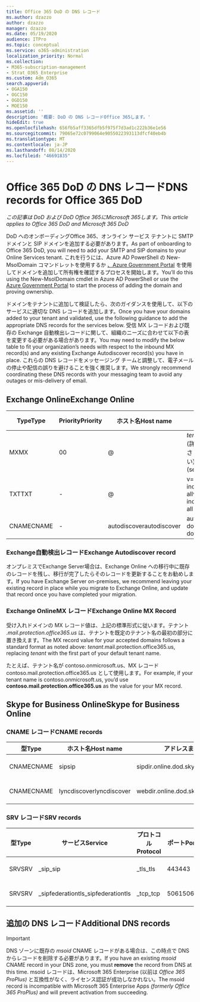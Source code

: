 ```yaml
---
title: Office 365 DoD の DNS レコード
ms.author: dzazzo
author: dzazzo
manager: dzazzo
ms.date: 05/19/2020
audience: ITPro
ms.topic: conceptual
ms.service: o365-administration
localization_priority: Normal
ms.collection:
- M365-subscription-management
- Strat_O365_Enterprise
ms.custom: Adm_O365
search.appverid:
- OGA150
- OGC150
- OGD150
- MOE150
ms.assetid: ''
description: '概要: DoD の DNS レコードOffice 365します。'
hideEdit: true
ms.openlocfilehash: 656fb5aff3365dfb5f975f7d3ad1c222b36e1e56
ms.sourcegitcommit: 79065e72c0799064e9055022393113dfcf40eb4b
ms.translationtype: MT
ms.contentlocale: ja-JP
ms.lasthandoff: 08/14/2020
ms.locfileid: "46691835"
---
```

# <a name="dns-records-for-office-365-dod"></a><span data-ttu-id="9eef1-103">Office 365 DoD の DNS レコード</span><span class="sxs-lookup"><span data-stu-id="9eef1-103">DNS records for Office 365 DoD</span></span>

<span data-ttu-id="9eef1-104">*この記事は DoD および DoD Office 365にMicrosoft 365します。*</span><span class="sxs-lookup"><span data-stu-id="9eef1-104">*This article applies to Office 365 DoD and Microsoft 365 DoD*</span></span>

<span data-ttu-id="9eef1-105">DoD へのオンボーディングOffice 365、オンライン サービス テナントに SMTP ドメインと SIP ドメインを追加する必要があります。</span><span class="sxs-lookup"><span data-stu-id="9eef1-105">As part of onboarding to Office 365 DoD, you will need to add your SMTP and SIP domains to your Online Services tenant.</span></span>  <span data-ttu-id="9eef1-106">これを行うには、Azure AD PowerShell の New-MsolDomain コマンドレットを使用するか [、Azure Government Portal](https://portal.azure.us) を使用してドメインを追加して所有権を確認するプロセスを開始します。</span><span class="sxs-lookup"><span data-stu-id="9eef1-106">You’ll do this using the New-MsolDomain cmdlet in Azure AD PowerShell or use the [Azure Government Portal](https://portal.azure.us) to start the process of adding the domain and proving ownership.</span></span>

<span data-ttu-id="9eef1-107">ドメインをテナントに追加して検証したら、次のガイダンスを使用して、以下のサービスに適切な DNS レコードを追加します。</span><span class="sxs-lookup"><span data-stu-id="9eef1-107">Once you have your domains added to your tenant and validated, use the following guidance to add the appropriate DNS records for the services below.</span></span>  <span data-ttu-id="9eef1-108">受信 MX レコードおよび既存の Exchange 自動検出レコードに関して、組織のニーズに合わせて以下の表を変更する必要がある場合があります。</span><span class="sxs-lookup"><span data-stu-id="9eef1-108">You may need to modify the below table to fit your organization’s needs with respect to the inbound MX record(s) and any existing Exchange Autodiscover record(s) you have in place.</span></span>  <span data-ttu-id="9eef1-109">これらの DNS レコードをメッセージング チームと調整して、電子メールの停止や配信の誤りを避けることを強く推奨します。</span><span class="sxs-lookup"><span data-stu-id="9eef1-109">We strongly recommend coordinating these DNS records with your messaging team to avoid any outages or mis-delivery of email.</span></span>

## <a name="exchange-online"></a><span data-ttu-id="9eef1-110">Exchange Online</span><span class="sxs-lookup"><span data-stu-id="9eef1-110">Exchange Online</span></span>

| <span data-ttu-id="9eef1-111">Type</span><span class="sxs-lookup"><span data-stu-id="9eef1-111">Type</span></span> | <span data-ttu-id="9eef1-112">Priority</span><span class="sxs-lookup"><span data-stu-id="9eef1-112">Priority</span></span> | <span data-ttu-id="9eef1-113">ホスト名</span><span class="sxs-lookup"><span data-stu-id="9eef1-113">Host name</span></span> | <span data-ttu-id="9eef1-114">アドレスまたは値をポイントする</span><span class="sxs-lookup"><span data-stu-id="9eef1-114">Points to address or value</span></span> | <span data-ttu-id="9eef1-115">TTL</span><span class="sxs-lookup"><span data-stu-id="9eef1-115">TTL</span></span> |
| --- | --- | --- | --- | --- |
| <span data-ttu-id="9eef1-116">MX</span><span class="sxs-lookup"><span data-stu-id="9eef1-116">MX</span></span> | <span data-ttu-id="9eef1-117">0</span><span class="sxs-lookup"><span data-stu-id="9eef1-117">0</span></span> | @ | <span data-ttu-id="9eef1-118">*tenant*.mail.protection.office365.us (詳細については、以下を参照してください)</span><span class="sxs-lookup"><span data-stu-id="9eef1-118">*tenant*.mail.protection.office365.us (see below for additional details)</span></span> | <span data-ttu-id="9eef1-119">1 Hour</span><span class="sxs-lookup"><span data-stu-id="9eef1-119">1 Hour</span></span> |
| <span data-ttu-id="9eef1-120">TXT</span><span class="sxs-lookup"><span data-stu-id="9eef1-120">TXT</span></span> | - | @ | <span data-ttu-id="9eef1-121">v=spf1 include:spf.protection.office365.us -all</span><span class="sxs-lookup"><span data-stu-id="9eef1-121">v=spf1 include:spf.protection.office365.us -all</span></span> | <span data-ttu-id="9eef1-122">1 Hour</span><span class="sxs-lookup"><span data-stu-id="9eef1-122">1 Hour</span></span> |
| <span data-ttu-id="9eef1-123">CNAME</span><span class="sxs-lookup"><span data-stu-id="9eef1-123">CNAME</span></span> | - | <span data-ttu-id="9eef1-124">autodiscover</span><span class="sxs-lookup"><span data-stu-id="9eef1-124">autodiscover</span></span> | <span data-ttu-id="9eef1-125">autodiscover-dod.office365.us</span><span class="sxs-lookup"><span data-stu-id="9eef1-125">autodiscover-dod.office365.us</span></span> | <span data-ttu-id="9eef1-126">1 Hour</span><span class="sxs-lookup"><span data-stu-id="9eef1-126">1 Hour</span></span> |

### <a name="exchange-autodiscover-record"></a><span data-ttu-id="9eef1-127">Exchange自動検出レコード</span><span class="sxs-lookup"><span data-stu-id="9eef1-127">Exchange Autodiscover record</span></span>

<span data-ttu-id="9eef1-128">オンプレミスでExchange Server場合は、Exchange Online への移行中に既存のレコードを残し、移行が完了したらそのレコードを更新することをお勧めします。</span><span class="sxs-lookup"><span data-stu-id="9eef1-128">If you have Exchange Server on-premises, we recommend leaving your existing record in place while you migrate to Exchange Online, and update that record once you have completed your migration.</span></span>

### <a name="exchange-online-mx-record"></a><span data-ttu-id="9eef1-129">Exchange OnlineMX レコード</span><span class="sxs-lookup"><span data-stu-id="9eef1-129">Exchange Online MX Record</span></span>

<span data-ttu-id="9eef1-130">受け入れドメインの MX レコード値は、上記の標準形式に従います。テナント *.mail.protection.office365.us* は、テナントを既定のテナント名の最初の部分に置き換えます。</span><span class="sxs-lookup"><span data-stu-id="9eef1-130">The MX record value for your accepted domains follows a standard format as noted above: *tenant*.mail.protection.office365.us, replacing *tenant* with the first part of your default tenant name.</span></span>

<span data-ttu-id="9eef1-131">たとえば、テナント名が contoso.onmicrosoft.us、MX レコード contoso.mail.protection.office365.us として使用します。</span><span class="sxs-lookup"><span data-stu-id="9eef1-131">For example, if your tenant name is contoso.onmicrosoft.us, you’d use **contoso.mail.protection.office365.us** as the value for your MX record.</span></span>

## <a name="skype-for-business-online"></a><span data-ttu-id="9eef1-132">Skype for Business Online</span><span class="sxs-lookup"><span data-stu-id="9eef1-132">Skype for Business Online</span></span>

### <a name="cname-records"></a><span data-ttu-id="9eef1-133">CNAME レコード</span><span class="sxs-lookup"><span data-stu-id="9eef1-133">CNAME records</span></span>

| <span data-ttu-id="9eef1-134">型</span><span class="sxs-lookup"><span data-stu-id="9eef1-134">Type</span></span> | <span data-ttu-id="9eef1-135">ホスト名</span><span class="sxs-lookup"><span data-stu-id="9eef1-135">Host name</span></span> | <span data-ttu-id="9eef1-136">アドレスまたは値をポイントする</span><span class="sxs-lookup"><span data-stu-id="9eef1-136">Points to address or value</span></span> | <span data-ttu-id="9eef1-137">TTL</span><span class="sxs-lookup"><span data-stu-id="9eef1-137">TTL</span></span> |
| --- | --- | --- | --- |
| <span data-ttu-id="9eef1-138">CNAME</span><span class="sxs-lookup"><span data-stu-id="9eef1-138">CNAME</span></span> | <span data-ttu-id="9eef1-139">sip</span><span class="sxs-lookup"><span data-stu-id="9eef1-139">sip</span></span> | <span data-ttu-id="9eef1-140">sipdir.online.dod.skypeforbusiness.us</span><span class="sxs-lookup"><span data-stu-id="9eef1-140">sipdir.online.dod.skypeforbusiness.us</span></span> | <span data-ttu-id="9eef1-141">1 Hour</span><span class="sxs-lookup"><span data-stu-id="9eef1-141">1 Hour</span></span> |
| <span data-ttu-id="9eef1-142">CNAME</span><span class="sxs-lookup"><span data-stu-id="9eef1-142">CNAME</span></span> | <span data-ttu-id="9eef1-143">lyncdiscover</span><span class="sxs-lookup"><span data-stu-id="9eef1-143">lyncdiscover</span></span> | <span data-ttu-id="9eef1-144">webdir.online.dod.skypeforbusiness.us</span><span class="sxs-lookup"><span data-stu-id="9eef1-144">webdir.online.dod.skypeforbusiness.us</span></span> | <span data-ttu-id="9eef1-145">1 Hour</span><span class="sxs-lookup"><span data-stu-id="9eef1-145">1 Hour</span></span> | 

### <a name="srv-records"></a><span data-ttu-id="9eef1-146">SRV レコード</span><span class="sxs-lookup"><span data-stu-id="9eef1-146">SRV records</span></span>

| <span data-ttu-id="9eef1-147">型</span><span class="sxs-lookup"><span data-stu-id="9eef1-147">Type</span></span> | <span data-ttu-id="9eef1-148">サービス</span><span class="sxs-lookup"><span data-stu-id="9eef1-148">Service</span></span> | <span data-ttu-id="9eef1-149">プロトコル</span><span class="sxs-lookup"><span data-stu-id="9eef1-149">Protocol</span></span> | <span data-ttu-id="9eef1-150">ポート</span><span class="sxs-lookup"><span data-stu-id="9eef1-150">Port</span></span> | <span data-ttu-id="9eef1-151">太さ</span><span class="sxs-lookup"><span data-stu-id="9eef1-151">Weight</span></span> | <span data-ttu-id="9eef1-152">Priority</span><span class="sxs-lookup"><span data-stu-id="9eef1-152">Priority</span></span> | <span data-ttu-id="9eef1-153">名前</span><span class="sxs-lookup"><span data-stu-id="9eef1-153">Name</span></span> | <span data-ttu-id="9eef1-154">Target</span><span class="sxs-lookup"><span data-stu-id="9eef1-154">Target</span></span> | <span data-ttu-id="9eef1-155">TTL</span><span class="sxs-lookup"><span data-stu-id="9eef1-155">TTL</span></span> |
| --- | --- | --- | --- | --- | --- | --- | --- | --- |
| <span data-ttu-id="9eef1-156">SRV</span><span class="sxs-lookup"><span data-stu-id="9eef1-156">SRV</span></span> | <span data-ttu-id="9eef1-157">\_sip</span><span class="sxs-lookup"><span data-stu-id="9eef1-157">\_sip</span></span> | <span data-ttu-id="9eef1-158">\_tls</span><span class="sxs-lookup"><span data-stu-id="9eef1-158">\_tls</span></span> | <span data-ttu-id="9eef1-159">443</span><span class="sxs-lookup"><span data-stu-id="9eef1-159">443</span></span> | <span data-ttu-id="9eef1-160">1</span><span class="sxs-lookup"><span data-stu-id="9eef1-160">1</span></span> | <span data-ttu-id="9eef1-161">100</span><span class="sxs-lookup"><span data-stu-id="9eef1-161">100</span></span> | @ | <span data-ttu-id="9eef1-162">sipdir.online.dod.skypeforbusiness.us</span><span class="sxs-lookup"><span data-stu-id="9eef1-162">sipdir.online.dod.skypeforbusiness.us</span></span> | <span data-ttu-id="9eef1-163">1 Hour</span><span class="sxs-lookup"><span data-stu-id="9eef1-163">1 Hour</span></span> |
| <span data-ttu-id="9eef1-164">SRV</span><span class="sxs-lookup"><span data-stu-id="9eef1-164">SRV</span></span> | <span data-ttu-id="9eef1-165">\_sipfederationtls</span><span class="sxs-lookup"><span data-stu-id="9eef1-165">\_sipfederationtls</span></span> | <span data-ttu-id="9eef1-166">\_tcp</span><span class="sxs-lookup"><span data-stu-id="9eef1-166">\_tcp</span></span> | <span data-ttu-id="9eef1-167">5061</span><span class="sxs-lookup"><span data-stu-id="9eef1-167">5061</span></span> | <span data-ttu-id="9eef1-168">1</span><span class="sxs-lookup"><span data-stu-id="9eef1-168">1</span></span> | <span data-ttu-id="9eef1-169">100</span><span class="sxs-lookup"><span data-stu-id="9eef1-169">100</span></span> | @ | <span data-ttu-id="9eef1-170">sipfed.online.dod.skypeforbusiness.us</span><span class="sxs-lookup"><span data-stu-id="9eef1-170">sipfed.online.dod.skypeforbusiness.us</span></span> | <span data-ttu-id="9eef1-171">1 Hour</span><span class="sxs-lookup"><span data-stu-id="9eef1-171">1 Hour</span></span> |

## <a name="additional-dns-records"></a><span data-ttu-id="9eef1-172">追加の DNS レコード</span><span class="sxs-lookup"><span data-stu-id="9eef1-172">Additional DNS records</span></span>

> [!IMPORTANT]
> <span data-ttu-id="9eef1-173">DNS ゾーンに既存の *msoid* CNAME レコードがある場合は、この時点で DNS からレコードを削除する必要があります。</span><span class="sxs-lookup"><span data-stu-id="9eef1-173">If you have an existing *msoid* CNAME record in your DNS zone, you must **remove** the record from DNS at this time.</span></span>  <span data-ttu-id="9eef1-174">msoid レコードは、Microsoft 365 Enterprise (以前は *Office 365 ProPlus)* と互換性がなく、ライセンス認証が成功しなかれない。</span><span class="sxs-lookup"><span data-stu-id="9eef1-174">The msoid record is incompatible with Microsoft 365 Enterprise Apps *(formerly Office 365 ProPlus)* and will prevent activation from succeeding.</span></span>
